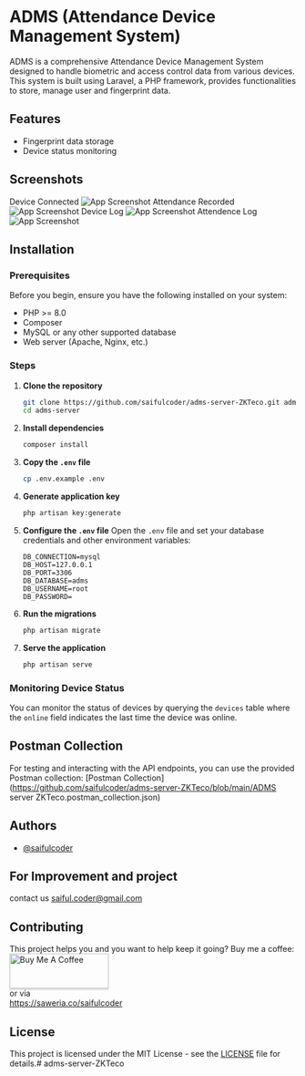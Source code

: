 # ADMS (Attendance Device Management System)

ADMS is a comprehensive Attendance Device Management System designed to handle biometric and access control data from various devices. This system is built using Laravel, a PHP framework, provides functionalities to store, manage user and fingerprint data.

## Features

- Fingerprint data storage
- Device status monitoring

## Screenshots
Device Connected
![App Screenshot](https://github.com/saifulcoder/adms-server-ZKTeco/blob/main/Screenshot_7.png)
Attendance Recorded
![App Screenshot](https://github.com/saifulcoder/adms-server-ZKTeco/blob/main/Screenshot_8.png)
Device Log
![App Screenshot](https://github.com/saifulcoder/adms-server-ZKTeco/blob/main/Screenshot_9.png)
Attendence Log
![App Screenshot](https://github.com/saifulcoder/adms-server-ZKTeco/blob/main/Screenshot_10.png)

## Installation

### Prerequisites

Before you begin, ensure you have the following installed on your system:

- PHP >= 8.0
- Composer
- MySQL or any other supported database
- Web server (Apache, Nginx, etc.)

### Steps

1. **Clone the repository**
   ```bash
   git clone https://github.com/saifulcoder/adms-server-ZKTeco.git adms-server
   cd adms-server
   ```

2. **Install dependencies**
   ```bash
   composer install
   ```

3. **Copy the `.env` file**
   ```bash
   cp .env.example .env
   ```

4. **Generate application key**
   ```bash
   php artisan key:generate
   ```

5. **Configure the `.env` file**
   Open the `.env` file and set your database credentials and other environment variables:
   ```env
   DB_CONNECTION=mysql
   DB_HOST=127.0.0.1
   DB_PORT=3306
   DB_DATABASE=adms
   DB_USERNAME=root
   DB_PASSWORD=
   ```

6. **Run the migrations**
   ```bash
   php artisan migrate
   ```

7. **Serve the application**
   ```bash
   php artisan serve
   ```

### Monitoring Device Status

You can monitor the status of devices by querying the `devices` table where the `online` field indicates the last time the device was online.

## Postman Collection

For testing and interacting with the API endpoints, you can use the provided Postman collection:
[Postman Collection](https://github.com/saifulcoder/adms-server-ZKTeco/blob/main/ADMS server ZKTeco.postman_collection.json)


## Authors

- [@saifulcoder](https://github.com/saifulcoder)

## For Improvement and project

contact us saiful.coder@gmail.com

## Contributing

This project helps you and you want to help keep it going? Buy me a coffee:
<br> <a href="https://www.buymeacoffee.com/saifulcoder" target="_blank"><img src="https://www.buymeacoffee.com/assets/img/custom_images/orange_img.png" alt="Buy Me A Coffee" style="height: 61px !important;width: 174px !important;box-shadow: 0px 3px 2px 0px rgba(190, 190, 190, 0.5) !important;" ></a><br>
or via <br>
<a href="https://saweria.co/saifulcoder">https://saweria.co/saifulcoder</a>

## License

This project is licensed under the MIT License - see the [LICENSE](LICENSE) file for details.# adms-server-ZKTeco

